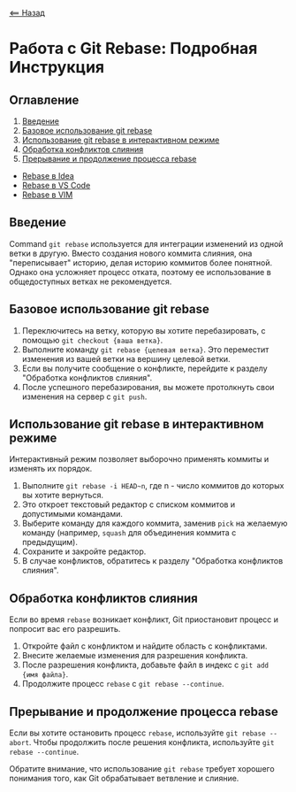 [<== Назад](../README.md)

# Работа с Git Rebase: Подробная Инструкция

## Оглавление
1. [Введение](#Введение)
2. [Базовое использование git rebase](#Базовое-использование-git-rebase)
3. [Использование git rebase в интерактивном режиме](#Использование-git-rebase-в-интерактивном-режиме)
4. [Обработка конфликтов слияния](#Обработка-конфликтов-слияния)
5. [Прерывание и продолжение процесса rebase](#Прерывание-и-продолжение-процесса-rebase)
- [Rebase в Idea](idea/README.md)
- [Rebase в VS Code](vscode/README.md)
- [Rebase в VIM](vim/README.md)

## Введение
Command `git rebase` используется для интеграции изменений из одной ветки в другую. Вместо создания нового коммита слияния, она "переписывает" историю, делая историю коммитов более понятной. Однако она усложняет процесс отката, поэтому ее использование в общедоступных ветках не рекомендуется.

## Базовое использование git rebase
1. Переключитесь на ветку, которую вы хотите перебазировать, с помощью `git checkout {ваша ветка}`.
2. Выполните команду `git rebase {целевая ветка}`. Это переместит изменения из вашей ветки на вершину целевой ветки.
3. Если вы получите сообщение о конфликте, перейдите к разделу "Обработка конфликтов слияния".
4. После успешного перебазирования, вы можете протолкнуть свои изменения на сервер с `git push`.

## Использование git rebase в интерактивном режиме
Интерактивный режим позволяет выборочно применять коммиты и изменять их порядок.

1. Выполните `git rebase -i HEAD~n`, где n - число коммитов до которых вы хотите вернуться.
2. Это откроет текстовый редактор с списком коммитов и допустимыми командами.
3. Выберите команду для каждого коммита, заменив `pick` на желаемую команду (например, `squash` для объединения коммита с предыдущим).
4. Сохраните и закройте редактор.
5. В случае конфликтов, обратитесь к разделу "Обработка конфликтов слияния".

## Обработка конфликтов слияния
Если во время `rebase` возникает конфликт, Git приостановит процесс и попросит вас его разрешить.

1. Откройте файл с конфликтом и найдите область с конфликтами.
2. Внесите желаемые изменения для разрешения конфликта.
3. После разрешения конфликта, добавьте файл в индекс с `git add {имя файла}`.
4. Продолжите процесс `rebase` с `git rebase --continue`.

## Прерывание и продолжение процесса rebase
Если вы хотите остановить процесс `rebase`, используйте `git rebase --abort`. Чтобы продолжить после решения конфликта, используйте `git rebase --continue`.

Обратите внимание, что использование `git rebase` требует хорошего понимания того, как Git обрабатывает ветвление и слияние.